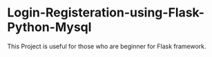 # Login-Registeration-using-Flask-Python-Mysql
This Project is useful for those who are beginner for Flask framework.
